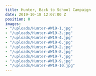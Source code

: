 ```yaml
---
title: Hunter, Back to School Campaign
date: 2019-10-18 12:07:00 Z
position: 0
images:
- "/uploads/Hunter-AW19-1.jpg"
- "/uploads/Hunter-AW19-3.jpg"
- "/uploads/Hunter-AW19-4.jpg"
- "/uploads/Hunter-AW19-6.jpg"
- "/uploads/Hunter-AW19-2.jpg"
- "/uploads/Hunter-AW19-8.jpg"
- "/uploads/Hunter-AW19-7.jpg"
- "/uploads/Hunter-AW19-9.jpg"
- "/uploads/Hunter-AW19-10.jpg"
---
```


